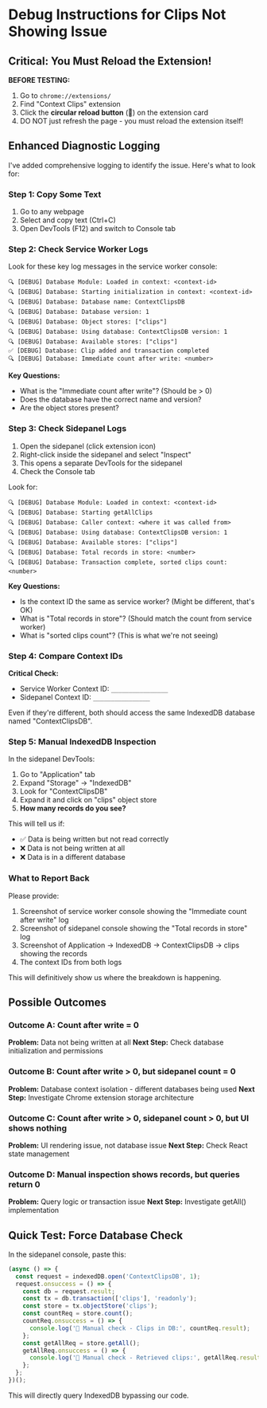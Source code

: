 # Debug Instructions for Clips Not Showing Issue

## Critical: You Must Reload the Extension!

**BEFORE TESTING:**
1. Go to `chrome://extensions/`
2. Find "Context Clips" extension
3. Click the **circular reload button** (🔄) on the extension card
4. DO NOT just refresh the page - you must reload the extension itself!

## Enhanced Diagnostic Logging

I've added comprehensive logging to identify the issue. Here's what to look for:

### Step 1: Copy Some Text
1. Go to any webpage
2. Select and copy text (Ctrl+C)
3. Open DevTools (F12) and switch to Console tab

### Step 2: Check Service Worker Logs
Look for these key log messages in the service worker console:

```
🔍 [DEBUG] Database Module: Loaded in context: <context-id>
🔍 [DEBUG] Database: Starting initialization in context: <context-id>
🔍 [DEBUG] Database: Database name: ContextClipsDB
🔍 [DEBUG] Database: Database version: 1
🔍 [DEBUG] Database: Object stores: ["clips"]
🔍 [DEBUG] Database: Using database: ContextClipsDB version: 1
🔍 [DEBUG] Database: Available stores: ["clips"]
✅ [DEBUG] Database: Clip added and transaction completed
🔍 [DEBUG] Database: Immediate count after write: <number>
```

**Key Questions:**
- What is the "Immediate count after write"? (Should be > 0)
- Does the database have the correct name and version?
- Are the object stores present?

### Step 3: Check Sidepanel Logs
1. Open the sidepanel (click extension icon)
2. Right-click inside the sidepanel and select "Inspect"
3. This opens a separate DevTools for the sidepanel
4. Check the Console tab

Look for:
```
🔍 [DEBUG] Database Module: Loaded in context: <context-id>
🔍 [DEBUG] Database: Starting getAllClips
🔍 [DEBUG] Database: Caller context: <where it was called from>
🔍 [DEBUG] Database: Using database: ContextClipsDB version: 1
🔍 [DEBUG] Database: Available stores: ["clips"]
🔍 [DEBUG] Database: Total records in store: <number>
🔍 [DEBUG] Database: Transaction complete, sorted clips count: <number>
```

**Key Questions:**
- Is the context ID the same as service worker? (Might be different, that's OK)
- What is "Total records in store"? (Should match the count from service worker)
- What is "sorted clips count"? (This is what we're not seeing)

### Step 4: Compare Context IDs

**Critical Check:**
- Service Worker Context ID: `________________`
- Sidepanel Context ID: `________________`

Even if they're different, both should access the same IndexedDB database named "ContextClipsDB".

### Step 5: Manual IndexedDB Inspection

In the sidepanel DevTools:
1. Go to "Application" tab
2. Expand "Storage" → "IndexedDB"
3. Look for "ContextClipsDB"
4. Expand it and click on "clips" object store
5. **How many records do you see?**

This will tell us if:
- ✅ Data is being written but not read correctly
- ❌ Data is not being written at all
- ❌ Data is in a different database

### What to Report Back

Please provide:
1. Screenshot of service worker console showing the "Immediate count after write" log
2. Screenshot of sidepanel console showing the "Total records in store" log
3. Screenshot of Application → IndexedDB → ContextClipsDB → clips showing the records
4. The context IDs from both logs

This will definitively show us where the breakdown is happening.

## Possible Outcomes

### Outcome A: Count after write = 0
**Problem:** Data not being written at all
**Next Step:** Check database initialization and permissions

### Outcome B: Count after write > 0, but sidepanel count = 0
**Problem:** Database context isolation - different databases being used
**Next Step:** Investigate Chrome extension storage architecture

### Outcome C: Count after write > 0, sidepanel count > 0, but UI shows nothing
**Problem:** UI rendering issue, not database issue
**Next Step:** Check React state management

### Outcome D: Manual inspection shows records, but queries return 0
**Problem:** Query logic or transaction issue
**Next Step:** Investigate getAll() implementation

## Quick Test: Force Database Check

In the sidepanel console, paste this:
```javascript
(async () => {
  const request = indexedDB.open('ContextClipsDB', 1);
  request.onsuccess = () => {
    const db = request.result;
    const tx = db.transaction(['clips'], 'readonly');
    const store = tx.objectStore('clips');
    const countReq = store.count();
    countReq.onsuccess = () => {
      console.log('🧪 Manual check - Clips in DB:', countReq.result);
    };
    const getAllReq = store.getAll();
    getAllReq.onsuccess = () => {
      console.log('🧪 Manual check - Retrieved clips:', getAllReq.result);
    };
  };
})();
```

This will directly query IndexedDB bypassing our code.
